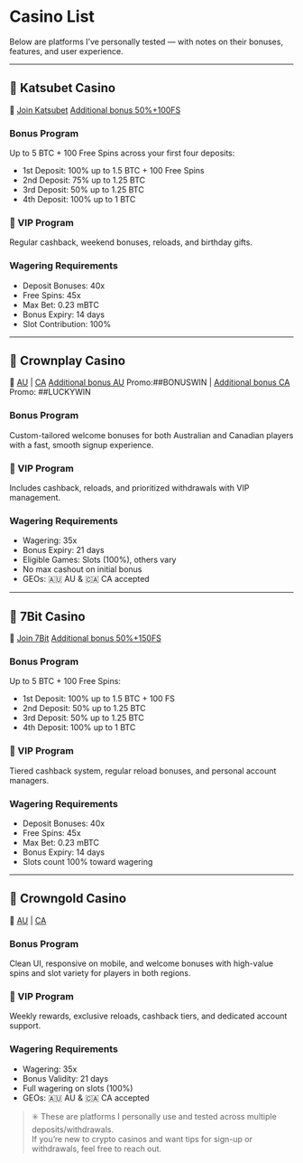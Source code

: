 # Casino List

Below are platforms I’ve personally tested — with notes on their bonuses, features, and user experience.

---

## 🎰 Katsubet Casino  
🔗 [Join Katsubet](https://katsubet.partners/pd2a32405)
[Additional bonus 50%+100FS](https://katsubet.partners/p57375a91)

### Bonus Program
Up to 5 BTC + 100 Free Spins across your first four deposits:

- 1st Deposit: 100% up to 1.5 BTC + 100 Free Spins  
- 2nd Deposit: 75% up to 1.25 BTC  
- 3rd Deposit: 50% up to 1.25 BTC  
- 4th Deposit: 100% up to 1 BTC  

### 💎 VIP Program
Regular cashback, weekend bonuses, reloads, and birthday gifts.

### Wagering Requirements
- Deposit Bonuses: 40x  
- Free Spins: 45x  
- Max Bet: 0.23 mBTC  
- Bonus Expiry: 14 days  
- Slot Contribution: 100%  

---

## 🎰 Crownplay Casino  
🔗 [AU](https://crownplaylink.com/o1c87552a) | [CA](https://crownplaylink.com/o012b7cba)
[Additional bonus AU](https://crownplaylink.com/oddba5598) Promo:##BONUSWIN | [Additional bonus CA](https://crownplaylink.com/o30e82146) Promo: ##LUCKYWIN
### Bonus Program
Custom-tailored welcome bonuses for both Australian and Canadian players with a fast, smooth signup experience.

### 💎 VIP Program
Includes cashback, reloads, and prioritized withdrawals with VIP management.

### Wagering Requirements
- Wagering: 35x  
- Bonus Expiry: 21 days  
- Eligible Games: Slots (100%), others vary  
- No max cashout on initial bonus  
- GEOs: 🇦🇺 AU & 🇨🇦 CA accepted

---

## 🎰 7Bit Casino  
🔗 [Join 7Bit](https://7bit.partners/p9a17e30d)
[Additional bonus 50%+150FS](https://7bit.partners/pb60cdfe2)
### Bonus Program
Up to 5 BTC + 100 Free Spins:

- 1st Deposit: 100% up to 1.5 BTC + 100 FS  
- 2nd Deposit: 50% up to 1.25 BTC  
- 3rd Deposit: 50% up to 1.25 BTC  
- 4th Deposit: 100% up to 1 BTC  

### 💎 VIP Program
Tiered cashback system, regular reload bonuses, and personal account managers.

### Wagering Requirements
- Deposit Bonuses: 40x  
- Free Spins: 45x  
- Max Bet: 0.23 mBTC  
- Bonus Expiry: 14 days  
- Slots count 100% toward wagering
---

## 🎰 Crowngold Casino  
🔗 [AU](https://crowngoldlink.com/odc360284) | [CA](https://crowngoldlink.com/o305ace35)

### Bonus Program
Clean UI, responsive on mobile, and welcome bonuses with high-value spins and slot variety for players in both regions.

### 💎 VIP Program
Weekly rewards, exclusive reloads, cashback tiers, and dedicated account support.

### Wagering Requirements
- Wagering: 35x  
- Bonus Validity: 21 days  
- Full wagering on slots (100%)  
- GEOs: 🇦🇺 AU & 🇨🇦 CA accepted




> ✳️ These are platforms I personally use and tested across multiple deposits/withdrawals.  
> If you’re new to crypto casinos and want tips for sign-up or withdrawals, feel free to reach out.
 
